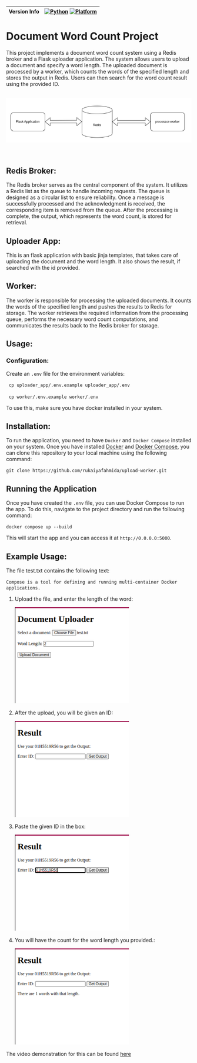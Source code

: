 

<div align = center>

| Version Info | [![Python](https://img.shields.io/badge/python-v3.11.4-green)](https://www.python.org/downloads/release/python-3114/) [![Platform](https://img.shields.io/badge/Platforms-Ubuntu%2022.04.1%20LTS%2C%20win--64-blue)](https://releases.ubuntu.com/20.04/) |
| ------------ | ---------------------------------------------------------------------------------------------------------------------------------------------------------------------------------------------------------------------------------------------------------- |
</div>





# Document Word Count Project
This project implements a document word count system using a Redis broker and a Flask uploader application. The system allows users to upload a document and specify a word length. The uploaded document is processed by a worker, which counts the words of the specified length and stores the output in Redis. Users can then search for the word count result using the provided ID.

<p align="center">
<br>
    <img width="700" src="assets/system.png" alt="System Architecture">
</p>
<br>



## Redis Broker:

The Redis broker serves as the central component of the system. It utilizes a Redis list as the queue to handle incoming requests. The queue is designed as a circular list to ensure reliability. Once a message is successfully processed and the acknowledgment is received, the corresponding item is removed from the queue. After the processing is complete, the output, which represents the word count, is stored for retrieval.


## Uploader App:
This is an flask application with basic jinja templates, that takes care of uploading the document and the word length. It also shows the result, if searched with the id provided.


## Worker:
The worker is responsible for processing the uploaded documents. It counts the words of the specified length and pushes the results to Redis for storage. The worker retrieves the required information from the processing queue, performs the necessary word count computations, and communicates the results back to the Redis broker for storage.


## Usage:
### Configuration:
Create an `.env` file for the environment variables:  

```
 cp uploader_app/.env.example uploader_app/.env

 cp worker/.env.example worker/.env
```   



To use this, make sure you have docker installed in your system.
## Installation:

To run the application, you need to have `Docker` and `Docker Compose` installed on your system. Once you have installed [Docker](https://docs.docker.com/engine/install/) and [Docker Compose](https://docs.docker.com/compose/), you can clone this repository to your local machine using the following command:

```
git clone https://github.com/rukaiyafahmida/upload-worker.git

```  
  
##  Running the Application

Once you have created the `.env` file, you can use Docker Compose to run the app. To do this, navigate to the project directory and run the following command:

```
docker compose up --build
```

This will start the app and you can access it at `http://0.0.0.0:5000`.


## Example Usage:  

The file test.txt contains the following text:
```
Compose is a tool for defining and running multi-container Docker applications.
```   

1. Upload the file, and enter the length of the word:  
  
    <img src="assets/1.png" alt="step 1">
    <br>
2. After the upload, you will be given an ID:  
  
    <img src="assets/2.png" alt="step 2">
    <br>

3. Paste the given ID in the box:  
  
    <img src="assets/3.png" alt="step 3">
    <br>
4. You will have the count for the word length you provided.:  
  
    <img src="assets/4.png" alt="step 4">
    <br>



The video demonstration for this can be found [here]()